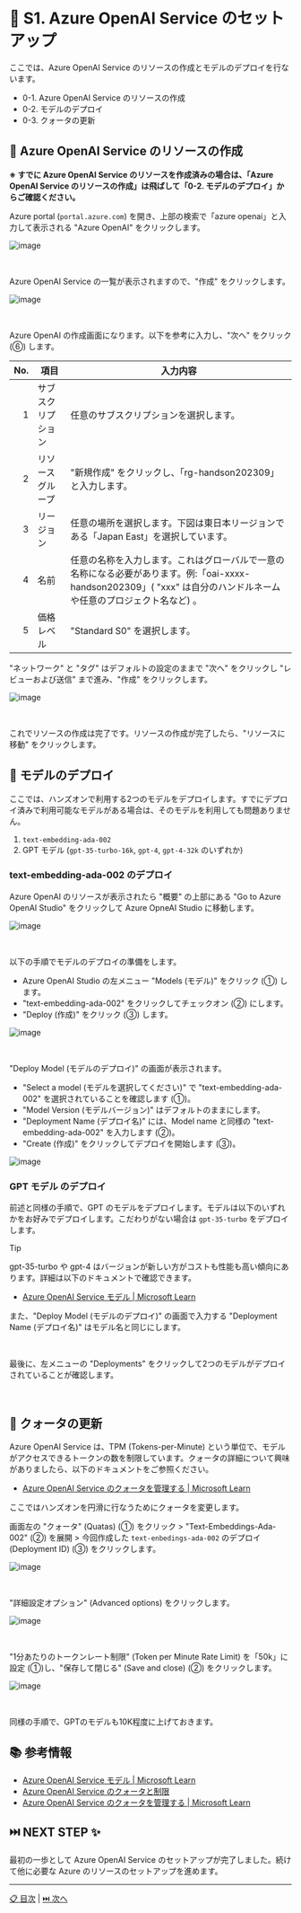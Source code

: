 # 🧪 S1. Azure OpenAI Service のセットアップ

ここでは、Azure OpenAI Service のリソースの作成とモデルのデプロイを行ないます。

- 0-1. Azure OpenAI Service のリソースの作成
- 0-2. モデルのデプロイ
- 0-3. クォータの更新

## 🔖 Azure OpenAI Service のリソースの作成

**※ すでに Azure OpenAI Service のリソースを作成済みの場合は、「Azure OpenAI Service のリソースの作成」は飛ばして「0-2. モデルのデプロイ」からご確認ください。**


Azure portal (`portal.azure.com`) を開き、上部の検索で「azure openai」と入力して表示される "Azure OpenAI" をクリックします。

![image](./images/0-1-1.png)

<br>

Azure OpenAI Service の一覧が表示されますので、"作成" をクリックします。


![image](./images/0-1-2.png)

<br>

Azure OpenAI の作成画面になります。以下を参考に入力し、"次へ" をクリック (⑥) します。

No.  | 項目 | 入力内容
---: | --- | ---
1 | サブスクリプション | 任意のサブスクリプションを選択します。
2 | リソースグループ | "新規作成" をクリックし、「rg-handson202309」と入力します。
3 | リージョン | 任意の場所を選択します。下図は東日本リージョンである「Japan East」を選択しています。
4 | 名前 | 任意の名称を入力します。これはグローバルで一意の名称になる必要があります。例:「oai-xxxx-handson202309」( "xxx" は自分のハンドルネームや任意のプロジェクト名など) 。
5 | 価格レベル | "Standard S0" を選択します。


"ネットワーク" と "タグ" はデフォルトの設定のままで "次へ" をクリックし "レビューおよび送信" まで進み、"作成" をクリックします。

![image](./images/0-1-3.png)

<br>

これでリソースの作成は完了です。リソースの作成が完了したら、"リソースに移動" をクリックします。

## 🔖 モデルのデプロイ

ここでは、ハンズオンで利用する2つのモデルをデプロイします。すでにデプロイ済みで利用可能なモデルがある場合は、そのモデルを利用しても問題ありません。

1. `text-embedding-ada-002`
2. GPT モデル (`gpt-35-turbo-16k`, `gpt-4`, `gpt-4-32k` のいずれか)

### text-embedding-ada-002 のデプロイ

Azure OpenAI のリソースが表示されたら "概要" の上部にある "Go to Azure OpenAI Studio" をクリックして Azure OpneAI Studio に移動します。

![image](./images/0-2-1.png)

<br>

以下の手順でモデルのデプロイの準備をします。

- Azure OpenAI Studio の左メニュー "Models (モデル)" をクリック (①) します。
- "text-embedding-ada-002" をクリックしてチェックオン (②) にします。
- "Deploy (作成)" をクリック (③) します。

![image](./images/0-2-2.png)

<br>

"Deploy Model (モデルのデプロイ)" の画面が表示されます。

- "Select a model (モデルを選択してください)" で "text-embedding-ada-002" を選択されていることを確認します (①)。
- "Model Version (モデルバージョン)" はデフォルトのままにします。
- "Deployment Name (デプロイ名)" には、Model name と同様の "text-embedding-ada-002" を入力します (②)。
- "Create (作成)" をクリックしてデプロイを開始します (③)。

![image](./images/0-2-3.png)

### GPT モデル のデプロイ

前述と同様の手順で、GPT のモデルをデプロイします。モデルは以下のいずれかをお好みでデプロイします。こだわりがない場合は `gpt-35-turbo` をデプロイします。

> [!TIP]
> gpt-35-turbo や gpt-4 はバージョンが新しい方がコストも性能も高い傾向にあります。詳細は以下のドキュメントで確認できます。
>
> - [Azure OpenAI Service モデル | Microsoft Learn](https://learn.microsoft.com/ja-jp/azure/ai-services/openai/concepts/models)


また、"Deploy Model (モデルのデプロイ)" の画面で入力する "Deployment Name (デプロイ名)" はモデル名と同じにします。

<br>

最後に、左メニューの "Deployments" をクリックして2つのモデルがデプロイされていることが確認します。

<br>

## 🔖 クォータの更新

Azure OpenAI Service は、TPM (Tokens-per-Minute) という単位で、モデルがアクセスできるトークンの数を制限しています。クォータの詳細について興味がありましたら、以下のドキュメントをご参照ください。

- [Azure OpenAI Service のクォータを管理する | Microsoft Learn](https://learn.microsoft.com/ja-jp/azure/ai-services/openai/how-to/quota?tabs=rest)

ここではハンズオンを円滑に行なうためにクォータを変更します。

画面左の "クォータ" (Quatas) (①) をクリック > "Text-Embeddings-Ada-002" (②) を展開 > 今回作成した `text-enbedings-ada-002` のデプロイ (Deployment ID) (③) をクリックします。

![image](./images/0-3-1.png)

<br>

"詳細設定オプション" (Advanced options) をクリックします。

![image](./images/0-3-2.png)

<br>

"1分あたりのトークンレート制限" (Token per Minute Rate Limit) を「50k」に設定 (①)し、"保存して閉じる" (Save and close) (②) をクリックします。

![image](./images/0-3-3.png)

<br>

同様の手順で、GPTのモデルも10K程度に上げておきます。


## 📚 参考情報

- [Azure OpenAI Service モデル | Microsoft Learn](https://learn.microsoft.com/ja-jp/azure/ai-services/openai/concepts/models)
- [Azure OpenAI Service のクォータと制限](https://learn.microsoft.com/ja-jp/azure/ai-services/openai/quotas-limits#regional-quota-limits)
- [Azure OpenAI Service のクォータを管理する | Microsoft Learn](https://learn.microsoft.com/ja-jp/azure/ai-services/openai/how-to/quota?tabs=terraform)


## ⏭️ NEXT STEP ✨

最初の一歩として Azure OpenAI Service のセットアップが完了しました。続けて他に必要な Azure のリソースのセットアップを進めます。

---

[📋 目次](../README.md) | [⏭️ 次へ](.//setup-azure-resources.md)
